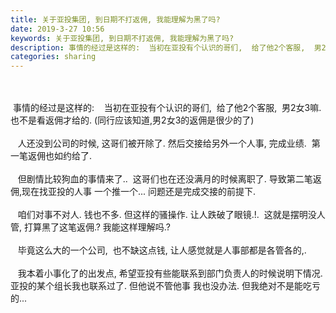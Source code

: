 ```yaml
---
title: 关于亚投集团, 到日期不打返佣, 我能理解为黑了吗?
date: 2019-3-27 10:56
keywords: 关于亚投集团, 到日期不打返佣, 我能理解为黑了吗?
description: 事情的经过是这样的:  当初在亚投有个认识的哥们,  给了他2个客服,  男2女3嘛.也不是看返佣才给的.(同行应该知道,男2女3的返佣是很少的了)  人还没到公司的时候,这哥们被开除了.然后交接给另外一个人事,完成业绩.  第一笔返佣也如
categories: sharing
---
```

<td class="t_f" id="postmessage_3317309">

<br/>
<br/>
<img alt="" border="0" onclick="" onmouseover="" smilieid="104" src="static/image/smiley/qiubilong/20.gif"/> 事情的经过是这样的:    当初在亚投有个认识的哥们,  给了他2个客服,  男2女3嘛. 也不是看返佣才给的. (同行应该知道,男2女3的返佣是很少的了)<br/>
<br/>
   人还没到公司的时候, 这哥们被开除了. 然后交接给另外一个人事, 完成业绩.  第一笔返佣也如约给了. <br/>
<br/>
   但剧情比较狗血的事情来了..  这哥们也在还没满月的时候离职了. 导致第二笔返佣,现在找亚投的人事 一个推一个... 问题还是完成交接的前提下.<br/>
<br/>
   咱们对事不对人. 钱也不多. 但这样的骚操作. 让人跌破了眼镜.!.  这就是摆明没人管, 打算黑了这笔返佣.? 我能这样理解吗.?<br/>
<br/>
   毕竟这么大的一个公司,  也不缺这点钱, 让人感觉就是人事部都是各管各的,.<br/>
<br/>
   我本着小事化了的出发点, 希望亚投有些能联系到部门负责人的时候说明下情况. 亚投的某个组长我也联系过了. 但他说不管他事 我也没办法. 但我绝对不是能吃亏的...<br/>
<br/>
<br/>
</td>
